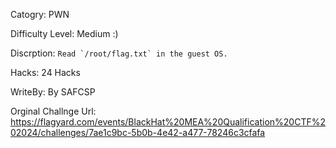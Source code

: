 Catogry: PWN

Difficulty Level:  Medium :)

Discrption: ``` Read `/root/flag.txt` in the guest OS. ```

Hacks: 24 Hacks

WriteBy: By SAFCSP

Orginal Challnge Url: https://flagyard.com/events/BlackHat%20MEA%20Qualification%20CTF%202024/challenges/7ae1c9bc-5b0b-4e42-a477-78246c3cfafa
